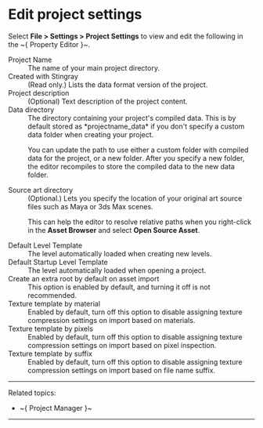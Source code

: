 # Edit project settings

Select **File > Settings > Project Settings** to view and edit the following in the ~{ Property Editor }~.

<dl>

<dt>Project Name</dt>
<dd>The name of your main project directory.</dd>

<dt>Created with Stingray</dt>
<dd>(Read only.) Lists the data format version of the project.</dd>

<dt>Project description</dt>
<dd>(Optional) Text description of the project content.  </dd>

<dt>Data directory</dt>
<dd>The directory containing your project's compiled data. This is by default stored as *projectname_data* if you don't specify a custom data folder when creating your project.

You can update the path to use either a custom folder with compiled data for the project, or a new folder.  After you specify a new folder, the editor recompiles to store the compiled data to the new data folder.  </dd>

<dt>Source art directory</dt>
<dd>(Optional.) Lets you specify the location of your original art source files such as Maya or 3ds Max scenes.

This can help the editor to resolve relative paths when you right-click in the **Asset Browser** and select **Open Source Asset**.</dd>

<dt>Default Level Template</dt>
<dd>The level automatically loaded when creating new levels.</dd>

<dt>Default Startup Level Template</dt>
<dd>The level automatically loaded when opening a project.</dd>

<dt>Create an extra root by default on asset import</dt>
<dd>This option is enabled by default, and turning it off is not recommended. </dd>

<dt>Texture template by material</dt>
<dd>Enabled by default, turn off this option to disable assigning texture compression settings on import based on materials.</dd>

<dt>Texture template by pixels</dt>
<dd>Enabled by default, turn off this option to disable assigning texture compression settings on import based on pixel inspection.</dd>

<dt>Texture template by suffix</dt>
<dd>Enabled by default, turn off this option to disable assigning texture compression settings on import based on file name suffix.</dd>

---
Related topics:

- ~{ Project Manager }~

---
